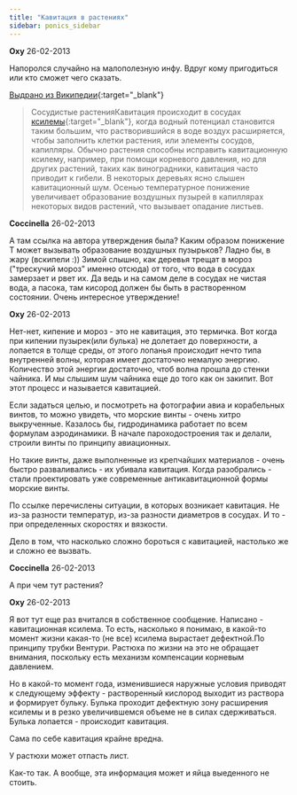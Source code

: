 ```yaml
---
title: "Кавитация в растениях"
sidebar: ponics_sidebar
---
```


**Oxy** 26-02-2013

Напоролся случайно на малополезную инфу. Вдруг кому пригодиться или кто сможет чего сказать.

[Выдрано из Википедии](http://ru.wikipedia.org/wiki/%D0%9A%D0%B0%D0%B2%D0%B8%D1%82%D0%B0%D1%86%D0%B8%D1%8F#.D0.9F.D0.BE.D0.BB.D0.B5.D0.B7.D0.BD.D0.BE.D0.B5_.D0.BF.D1.80.D0.B8.D0.BC.D0.B5.D0.BD.D0.B5.D0.BD.D0.B8.D0.B5_.D0.BA.D0.B0.D0.B2.D0.B8.D1.82.D0.B0.D1.86.D0.B8.D0.B8){:target="_blank"}

> Сосудистые растенияКавитация происходит в сосудах [ксилемы](http://ru.wikipedia.org/wiki/%D0%9A%D1%81%D0%B8%D0%BB%D0%B5%D0%BC%D0%B0){:target="_blank"}, когда водный потенциал становится таким большим, что растворившийся в воде воздух расширяется, чтобы заполнить клетки растения, или элементы сосудов, капилляры. Обычно растения способны исправить кавитационную ксилему, например, при помощи корневого давления, но для других растений, таких как виноградники, кавитация часто приводит к гибели. В некоторых деревьях ясно слышен кавитационный шум. Осенью температурное понижение увеличивает образование воздушных пузырей в капиллярах некоторых видов растений, что вызывает опадание листьев.



**Coccinella** 26-02-2013

А там ссылка на автора утверждения была? Каким образом понижение Т может вызывать образование воздушных пузырьков? Ладно бы, в жару (вскипели :)) Зимой слышно, как деревья трещат в мороз ("трескучий мороз" именно отсюда) от того, что вода в сосудах замерзает и рвет их. Да ведь и на самом деле в сосудах не чистая вода, а пасока, там кисород должен бы быть в растворенном состоянии. Очень интересное утверждение!


**Oxy** 26-02-2013

Нет-нет, кипение и мороз - это не кавитация, это термичка. Вот когда при кипении пузырек(или булька) не долетает до поверхности, а лопается в толще среды, от этого лопанья происходит нечто типа внутренней волны, которая имеет достаточно немалую энергию. Количество этой энергии достаточно, чтоб волна прошла до стенки чайника. И мы слышим шум чайника еще до того как он закипит. Вот этот процесс и называется кавитацией.

Если задаться целью, и посмотреть на фотографии авиа и корабельных винтов, то можно увидеть, что морские винты - очень хитро выкрученные. Казалось бы, гидродинамика работает по всем формулам аэродинамики. В начале пароходостроения так и делали, строили винты по принципу авиационных.

Но такие винты, даже выполненные из крепчайших материалов - очень быстро разваливались - их убивала кавитация. Когда разобрались - стали проектировать уже современные антикавитационной формы морские винты.

По ссылке перечислены ситуации, в которых возникает кавитация. Не из-за разности температур, из-за разности диаметров в сосудах. И то - при определенных скоростях и вязкости.

Дело в том, что насколько сложно бороться с кавитацией, настолько же и сложно ее вызвать.


**Coccinella** 26-02-2013

А при чем тут растения?


**Oxy** 26-02-2013

Я вот тут еще раз вчитался в собственное сообщение. Написано - кавитационная ксилема. То есть, насколько я понимаю, в какой-то момент жизни какая-то (не все) ксилема вырастает дефектной.По принципу трубки Вентури. Растюха по жизни на это не обращает внимания, поскольку есть механизм компенсации корневым давлением.

Но в какой-то момент года, изменившиеся наружные условия приводят к следующему эффекту - растворенный кислород выходит из раствора и формирует бульку. Булька проходит дефектную зону расширения ксилемы и в резко увеличившемся объеме не в силах сдерживаться. Булька лопается - происходит кавитация. 

Сама по себе кавитация крайне вредна.

У растюхи может отпасть лист.

Как-то так. А вообще, эта информация может и яйца выеденного не стоить.



